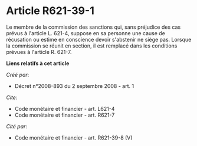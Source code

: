 # Article R621-39-1

Le membre de la commission des sanctions qui, sans préjudice des cas prévus à l'article L. 621-4, suppose en sa personne une
cause de récusation ou estime en conscience devoir s'abstenir ne siège pas. Lorsque la commission se réunit en section, il
est remplacé dans les conditions prévues à l'article R. 621-7.

**Liens relatifs à cet article**

_Créé par_:

  - Décret n°2008-893 du 2 septembre 2008 - art. 1

_Cite_:

  - Code monétaire et financier - art. L621-4
  - Code monétaire et financier - art. R621-7

_Cité par_:

  - Code monétaire et financier - art. R621-39-8 (V)
